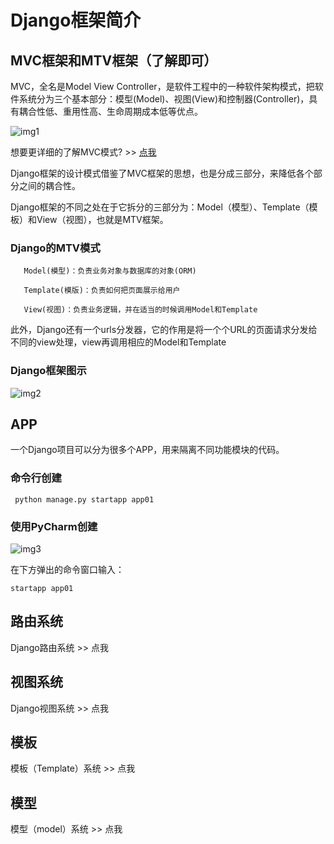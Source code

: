 # Django框架简介

## MVC框架和MTV框架（了解即可）

MVC，全名是Model View Controller，是软件工程中的一种软件架构模式，把软件系统分为三个基本部分：模型(Model)、视图(View)和控制器(Controller)，具有耦合性低、重用性高、生命周期成本低等优点。


![img1](img1 "")
 

想要更详细的了解MVC模式? >> [点我](http://www.ruanyifeng.com/blog/2007/11/mvc.html)

Django框架的设计模式借鉴了MVC框架的思想，也是分成三部分，来降低各个部分之间的耦合性。

Django框架的不同之处在于它拆分的三部分为：Model（模型）、Template（模板）和View（视图），也就是MTV框架。

### Django的MTV模式

       Model(模型)：负责业务对象与数据库的对象(ORM)
    
       Template(模版)：负责如何把页面展示给用户
    
       View(视图)：负责业务逻辑，并在适当的时候调用Model和Template

此外，Django还有一个urls分发器，它的作用是将一个个URL的页面请求分发给不同的view处理，view再调用相应的Model和Template

### Django框架图示


![img2](img2 "")
 

## APP

一个Django项目可以分为很多个APP，用来隔离不同功能模块的代码。

### 命令行创建

     python manage.py startapp app01
### 使用PyCharm创建


![img3](img3 "")
 

在下方弹出的命令窗口输入：

    startapp app01
## **路由系统** 

Django路由系统 >> 点我

## **视图系统**

Django视图系统 >> 点我

## **模板**

模板（Template）系统 >> 点我

## **模型**

模型（model）系统 >> 点我